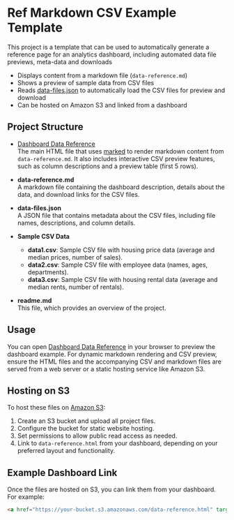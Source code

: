 # Ref Markdown CSV Example Template

This project is a template that can be used to automatically generate a reference page for an analytics dashboard, including automated data file previews, meta-data and downloads

- Displays content from a markdown file (`data-reference.md`)
- Shows a preview of sample data from CSV files
- Reads [data-files.json](./data-files.json) to automatically load the CSV files for preview and download
- Can be hosted on Amazon S3 and linked from a dashboard

## Project Structure

- [Dashboard Data Reference](./data-reference.html)  
  The main HTML file that uses [marked](https://github.com/markedjs/marked) to render markdown content from `data-reference.md`. It also includes interactive CSV preview features, such as column descriptions and a preview table (first 5 rows).

- **data-reference.md**  
  A markdown file containing the dashboard description, details about the data, and download links for the CSV files.

- **data-files.json**  
  A JSON file that contains metadata about the CSV files, including file names, descriptions, and column details.

- **Sample CSV Data**  
  - **data1.csv**: Sample CSV file with housing price data (average and median prices, number of sales).  
  - **data2.csv**: Sample CSV file with employee data (names, ages, departments).  
  - **data3.csv**: Sample CSV file with housing rental data (average and median rents, number of rentals).

- **readme.md**  
  This file, which provides an overview of the project.

## Usage

You can open [Dashboard Data Reference](./data-reference.html) in your browser to preview the dashboard example. For dynamic markdown rendering and CSV preview, ensure the HTML files and the accompanying CSV and markdown files are served from a web server or a static hosting service like Amazon S3.

## Hosting on S3

To host these files on [Amazon S3](https://aws.amazon.com/s3/):

1. Create an S3 bucket and upload all project files.
2. Configure the bucket for static website hosting.
3. Set permissions to allow public read access as needed.
4. Link to `data-reference.html` from your dashboard, depending on your preferred layout and functionality.

## Example Dashboard Link

Once the files are hosted on S3, you can link them from your dashboard. For example:

```html
<a href="https://your-bucket.s3.amazonaws.com/data-reference.html" target="_blank">Dashboard Data Reference</a>
```